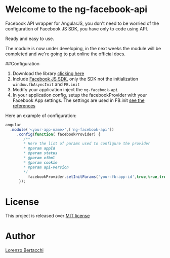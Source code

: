Welcome to the ng-facebook-api
===============================

Facebook API wrapper for AngularJS, you don't need to be worried of the configuration of Facebook JS SDK, you have only to code using API.

Ready and easy to use.

The module is now under developing, in the next weeks the module will be completed and we're going to put online the official docs.

##Configuration

1. Download the library [clicking here](https://github.com/jberta93/ng-facebook-api/archive/master.zip)
2. Include [Facebook JS SDK](https://developers.facebook.com/docs/javascript/quickstart/v2.1), only the SDK not the initialization `window.fbAsyncInit` and `FB.init`
3. Modify your application inject the `ng-facebook-api`
4. In your application config, setup the facebookProvider with your Facebook App settings. The settings are used in FB.init [see the references](https://developers.facebook.com/docs/javascript/reference/FB.init/)

Here an example of configuration:
```javascript
angular
  .module('<your-app-name>',['ng-facebook-api'])
     .config(function( facebookProvider) {
        /**
        * Here the list of params used to configure the provider
        * @param appId
        * @param status
        * @param xfbml
        * @param cookie
        * @param api-version
        */
	      facebookProvider.setInitParams('your-fb-app-id',true,true,true,'v2.1');
      });
```


License
===============================
This project is released over [MIT license](http://opensource.org/licenses/MIT "MIT License")

Author
===============================
[Lorenzo Bertacchi](http://www.lorenzobertacchi.it/)
